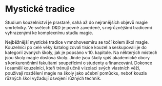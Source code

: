 # Mystické tradice
  
Studium kouzelnictví je prastaré, sahá až do nejranějších objevů magie smrtelníky. Ve světech D&D je pevně zavedené, s nejrůznějšími tradicemi vyhrazenými ke komplexnímu studiu magie.
  
Nejběžnější mystické tradice v mnohovesmíru se točí kolem škol magie. Kouzelníci po celé věky katalogizovali tisíce kouzel a seskupovali je do kategorií zvaných školy, jak je popsáno v 10. kapitole. Na některých místech jsou školy magie doslova školy. Jinde jsou školy spíš akademické obory s konkurenčními fakultami soupeřícími o studenty a financování. Dokonce i osamělí kouzelníci, kteří trénují učně v izolaci svých vlastních věží, používají rozdělení magie na školy jako učební pomůcku, neboť kouzla různých škol vyžadují osvojení různých technik.
<!--stackedit_data:
eyJoaXN0b3J5IjpbLTYwMjg3Njc0NSw3MzA5OTgxMTZdfQ==
-->